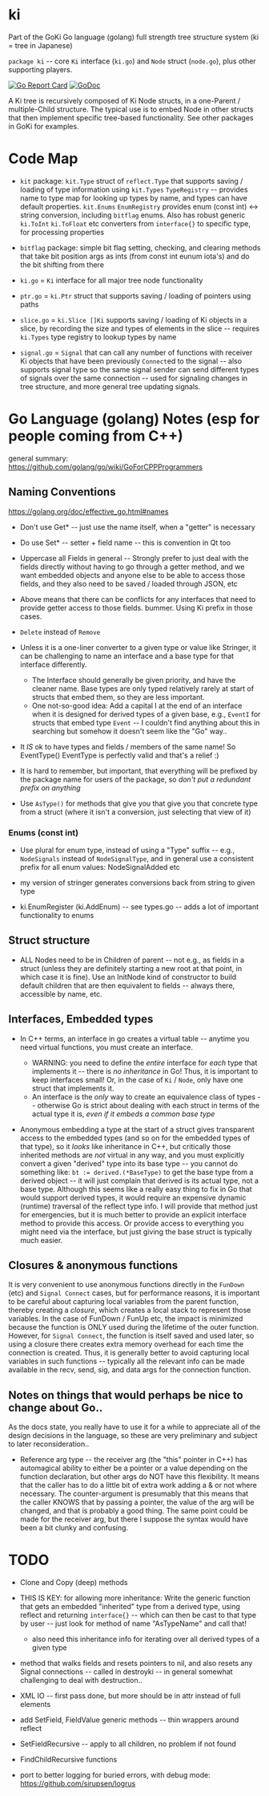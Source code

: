 # ki
Part of the GoKi Go language (golang) full strength tree structure system (ki = tree in Japanese)

`package ki` -- core `Ki` interface (`ki.go`) and `Node` struct (`node.go`), plus other supporting players.

[![Go Report Card](https://goreportcard.com/badge/github.com/rcoreilly/goki/ki)](https://goreportcard.com/report/github.com/rcoreilly/goki/ki)
[![GoDoc](https://godoc.org/github.com/rcoreilly/goki/ki?status.svg)](http://godoc.org/github.com/rcoreilly/goki/ki)

A Ki tree is recursively composed of Ki Node structs, in a one-Parent / multiple-Child structure.  The typical use is to embed Node in other structs that then implement specific tree-based functionality.  See other packages in GoKi for examples.

# Code Map

* `kit` package: `kit.Type` struct of `reflect.Type` that supports saving / loading of type information using `kit.Types` `TypeRegistry` -- provides name to type map for looking up types by name, and types can have default properties. `kit.Enums` `EnumRegistry` provides enum (const int) <-> string conversion, including `bitflag` enums.  Also has robust generic `ki.ToInt` `ki.ToFloat` etc converters from `interface{}` to specific type, for processing properties

* `bitflag` package: simple bit flag setting, checking, and clearing methods that take bit position args as ints (from const int eunum iota's) and do the bit shifting from there

* `ki.go` = `Ki` interface for all major tree node functionality

* `ptr.go` = `ki.Ptr` struct that supports saving / loading of pointers using paths

* `slice.go` = `ki.Slice []Ki` supports saving / loading of Ki objects in a slice, by recording the size and types of elements in the slice -- requires `ki.Types` type registry to lookup types by name

* `signal.go` = `Signal` that can call any number of functions with receiver Ki objects that have been previously `Connect`ed to the signal -- also supports signal type so the same signal sender can send different types of signals over the same connection -- used for signaling changes in tree structure, and more general tree updating signals.

# Go Language (golang) Notes (esp for people coming from C++)

general summary: https://github.com/golang/go/wiki/GoForCPPProgrammers

## Naming Conventions

https://golang.org/doc/effective_go.html#names

* Don't use Get* -- just use the name itself, when a "getter" is necessary

* Do use Set* -- setter + field name -- this is convention in Qt too

* Uppercase all Fields in general -- Strongly prefer to just deal with the fields directly without having to go through a getter method, and we want embedded objects and anyone else to be able to access those fields, and they also need to be saved / loaded through JSON, etc

* Above means that there can be conflicts for any interfaces that need to provide getter access to those fields.  bummer.  Using Ki prefix in those cases.

* `Delete` instead of `Remove`

* Unless it is a one-liner converter to a given type or value like Stringer, it can be challenging to name an interface and a base type for that interface differently.
	+ The Interface should generally be given priority, and have the cleaner name.  Base types are only typed relatively rarely at start of structs that embed them, so they are less important.
	+ One not-so-good idea: Add a capital I at the end of an interface when it is designed for derived types of a given base, e.g., `EventI` for structs that embed type `Event` -- I couldn't find anything about this in searching but somehow it doesn't seem like the "Go" way..
	
* It *IS* ok to have types and fields / members of the same name!  So EventType() EventType is perfectly valid and that's a relief :)

* It is hard to remember, but important, that everything will be prefixed by the package name for users of the package, so *don't put a redundant prefix on anything*

* Use `AsType()` for methods that give you that give you that concrete type from a struct (where it isn't a conversion, just selecting that view of it)

### Enums (const int)

* Use plural for enum type, instead of using a "Type" suffix -- e.g., `NodeSignals` instead of `NodeSignalType`, and in general use a consistent prefix for all enum values: NodeSignalAdded etc 

* my version of stringer generates conversions back from string to given type

* ki.EnumRegister (ki.AddEnum) -- see types.go -- adds a lot of important functionality to enums

## Struct structure

* ALL Nodes need to be in Children of parent -- not e.g., as fields in a struct (unless they are definitely starting a new root at that point, in which case it is fine).  Use an InitNode kind of constructor to build default children that are then equivalent to fields -- always there, accessible by name, etc.

## Interfaces, Embedded types

* In C++ terms, an interface in go creates a virtual table -- anytime you need virtual functions, you must create an interface.
	+ WARNING: you need to define the *entire* interface for *each* type that implements it -- there is *no inheritance* in Go!  Thus, it is important to keep interfaces small!  Or, in the case of `Ki` / `Node`, only have one struct that implements it.
	+ An interface is the *only* way to create an equivalence class of types -- otherwise Go is strict about dealing with each struct in terms of the actual type it is, *even if it embeds a common base type*
	
* Anonymous embedding a type at the start of a struct gives transparent access to the embedded types (and so on for the embedded types of that type), so it *looks* like inheritance in C++, but critically those inherited methods are *not* virtual in any way, and you must explicitly convert a given "derived" type into its base type -- you cannot do something like: `bt := derived.(*BaseType)` to get the base type from a derived object -- it will just complain that derived is its actual type, not a base type.  Although this seems like a really easy thing to fix in Go that would support derived types, it would require an expensive dynamic (runtime) traversal of the reflect type info.  I will provide that method just for emergencies, but it is much better to provide an explicit interface method to provide this access.  Or provide access to everything you might need via the interface, but just giving the base struct is typically much easier.

## Closures & anonymous functions

It is very convenient to use anonymous functions directly in the `FunDown` (etc) and `Signal Connect` cases, but for performance reasons, it is important to be careful about capturing local variables from the parent function, thereby creating a *closure*, which creates a local stack to represent those variables.  In the case of FunDown / FunUp etc, the impact is minimized because the function is ONLY used during the lifetime of the outer function.  However, for `Signal Connect`, the function is itself saved and used later, so using a closure there creates extra memory overhead for each time the connection is created.  Thus, it is generally better to avoid capturing local variables in such functions -- typically all the relevant info can be made available in the recv, send, sig, and data args for the connection function.

## Notes on things that would perhaps be nice to change about Go..

As the docs state, you really have to use it for a while to appreciate all of the design decisions in the language, so these are very preliminary and subject to later reconsideration.. 

* Reference arg type -- the receiver arg (the "this" pointer in C++) has
  automagical ability to either be a pointer or a value depending on the
  function declaration, but other args do NOT have this flexibility.  It means
  that the caller has to do a little bit of extra work adding a & or not where
  necessary.  The counter-argument is presumably that this means that the
  caller KNOWS that by passing a pointer, the value of the arg will be
  changed, and that is probably a good thing.  The same point could be made
  for the receiver arg, but there I suppose the syntax would have been a bit
  clunky and confusing.

# TODO

* Clone and Copy (deep) methods

* THIS IS KEY: for allowing more inheritance: Write the generic function that gets an embedded "inherited" type from a derived type, using reflect and returning `interface{}` -- which can then be cast to that type by user -- just look for method of name "AsTypeName" and call that!
	+ also need this inheritance info for iterating over all derived types of a given type

* method that walks fields and resets pointers to nil, and also resets any Signal connections -- called in destroyki -- in general somewhat challenging to deal with destruction..

* XML IO -- first pass done, but more should be in attr instead of full elements
* add SetField, FieldValue generic methods -- thin wrappers around reflect
* SetFieldRecursive -- apply to all children, no problem if not found
* FindChildRecursive functions
* port to better logging for buried errors, with debug mode: https://github.com/sirupsen/logrus
